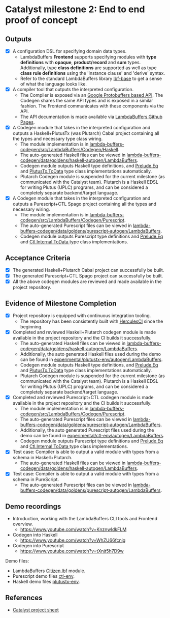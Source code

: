 # Catalyst milestone 2: End to end proof of concept

## Outputs

- [x] A configuration DSL for specifying domain data types.
  - LambdaBuffers **Frontend** supports specifying modules with **type definitions** with **opaque**, **product/record** and **sum** types. Additionally, type **class definitions** are supported as well as type **class rule definitions** using the 'instance clause' and 'derive' syntax.
  - Refer to the standard LambdaBuffers library [lbf-base](https://github.com/mlabs-haskell/lambda-buffers/tree/8b0900ebdd526ed042040d5bc9cef5a5b0281e98/experimental/lbf-base) to get a sense of what the language looks like.
- [x] A compiler tool that outputs the interpreted configuration.
  - The Compiler is exposed via an [Google Protobuffers based API](https://github.com/mlabs-haskell/lambda-buffers/blob/main/lambda-buffers-proto/compiler.proto). The Codegen shares the same API types and is exposed in a similar fashion. The Frontend communicates with these components via the API.
  - The API documentation is made available via [LambdaBuffers Github Pages](https://mlabs-haskell.github.io/lambda-buffers/compiler-api.html).
- [x] A Codegen module that takes in the interpreted configuration and outputs a Haskell+PlutusTx (was Plutarch) Cabal project containing all the types and necessary type class wiring.
  - The module implementation is in [lambda-buffers-codegen/src/LambdaBuffers/Codegen/Haskell](https://github.com/mlabs-haskell/lambda-buffers/tree/43d53222756e7b9bff836ec56e1a9b838678632e/lambda-buffers-codegen/src/LambdaBuffers/Codegen/Haskell).
  - The auto-generated Haskell files can be viewed in [lambda-buffers-codegen/data/goldens/haskell-autogen/LambdaBuffers](https://github.com/mlabs-haskell/lambda-buffers/tree/43d53222756e7b9bff836ec56e1a9b838678632e/lambda-buffers-codegen/data/goldens/haskell-autogen/LambdaBuffers).
  - Codegen module outputs Haskell type definitions, and [Prelude.Eq](https://hackage.haskell.org/package/base-4.15.0.0/docs/Data-Eq.html#t:Eq) and [PlutusTx.ToData](https://github.com/input-output-hk/plutus/blob/848ec58de981a144226ee203c46144c0f3213f26/plutus-tx/src/PlutusTx/IsData/Class.hs#L34) type class implementations automatically.
  - Plutarch Codegen module is suspended for the current milestone (as communicated with the Catalyst team). Plutarch is a Haskell EDSL for writing Plutus (UPLC) programs, and can be considered a completely separate backend/target language.
- [x] A Codegen module that takes in the interpreted configuration and outputs a Purescript+CTL Spago project containing all the types and necessary wiring.
  - The module implementation is in [lambda-buffers-codegen/src/LambdaBuffers/Codegen/Purescript](https://github.com/mlabs-haskell/lambda-buffers/tree/43d53222756e7b9bff836ec56e1a9b838678632e/lambda-buffers-codegen/src/LambdaBuffers/Codegen/Purescript).
  - The auto-generated Purescript files can be viewed in [lambda-buffers-codegen/data/goldens/purescript-autogen/LambdaBuffers](https://github.com/mlabs-haskell/lambda-buffers/tree/43d53222756e7b9bff836ec56e1a9b838678632e/lambda-buffers-codegen/data/goldens/purescript-autogen/LambdaBuffers).
  - Codegen module outputs Purescript type definitions and [Prelude.Eq](https://pursuit.purescript.org/packages/purescript-prelude/3.1.0/docs/Data.Eq#t:Eq) and [Ctl.Internal.ToData
](https://github.com/Plutonomicon/cardano-transaction-lib/blob/b565f4b1ec877c671ec4ffc13b1b89dbe498bceb/src/Internal/ToData.purs#L73) type class implementations.

## Acceptance Criteria

- [x] The generated Haskell+Plutarch Cabal project can successfully be built.
- [x] The generated Purescript+CTL Spago project can successfully be built.
- [x] All the above codegen modules are reviewed and made available in the project repository.

## Evidence of Milestone Completion

- [x] Project repository is equipped with continuous integration tooling.
  - The repository has been consistently built with [HerculesCI](https://hercules-ci.com/) since the beginning.
- [x] Completed and reviewed Haskell+Plutarch codegen module is made available in the project repository and the CI builds it successfully.
  - The auto-generated Haskell files can be viewed in [lambda-buffers-codegen/data/goldens/haskell-autogen/LambdaBuffers](https://github.com/mlabs-haskell/lambda-buffers/tree/43d53222756e7b9bff836ec56e1a9b838678632e/lambda-buffers-codegen/data/goldens/haskell-autogen/LambdaBuffers).
  - Additionally, the auto generated Haskell files used during the demo can be found in [experimental/plutustx-env/autogen/LambdaBuffers](
https://github.com/mlabs-haskell/lambda-buffers/tree/8b0900ebdd526ed042040d5bc9cef5a5b0281e98/experimental/plutustx-env/autogen/LambdaBuffers).
  - Codegen module outputs Haskell type definitions, and [Prelude.Eq](https://hackage.haskell.org/package/base-4.15.0.0/docs/Data-Eq.html#t:Eq) and [PlutusTx.ToData](https://github.com/input-output-hk/plutus/blob/848ec58de981a144226ee203c46144c0f3213f26/plutus-tx/src/PlutusTx/IsData/Class.hs#L34) type class implementations automatically.
  - Plutarch Codegen module is suspended for the current milestone (as communicated with the Catalyst team). Plutarch is a Haskell EDSL for writing Plutus (UPLC) programs, and can be considered a completely separate backend/target language.
- [x] Completed and reviewed Purescript+CTL codegen module is made available in the project repository and the CI builds it successfully.
  - The module implementation is in [lambda-buffers-codegen/src/LambdaBuffers/Codegen/Purescript](https://github.com/mlabs-haskell/lambda-buffers/tree/43d53222756e7b9bff836ec56e1a9b838678632e/lambda-buffers-codegen/src/LambdaBuffers/Codegen/Purescript).
  - The auto-generated Purescript files can be viewed in [lambda-buffers-codegen/data/goldens/purescript-autogen/LambdaBuffers](https://github.com/mlabs-haskell/lambda-buffers/tree/43d53222756e7b9bff836ec56e1a9b838678632e/lambda-buffers-codegen/data/goldens/purescript-autogen/LambdaBuffers).
  - Additionally, the auto generated Purescript files used during the demo can be found in [experimental/ctl-env/autogen/LambdaBuffers](
https://github.com/mlabs-haskell/lambda-buffers/tree/8b0900ebdd526ed042040d5bc9cef5a5b0281e98/experimental/ctl-env/autogen/LambdaBuffers).
  - Codegen module outputs Purescript type definitions and [Prelude.Eq](https://pursuit.purescript.org/packages/purescript-prelude/3.1.0/docs/Data.Eq#t:Eq) and [Ctl.Internal.ToData
](https://github.com/Plutonomicon/cardano-transaction-lib/blob/b565f4b1ec877c671ec4ffc13b1b89dbe498bceb/src/Internal/ToData.purs#L73) type class implementations.
- [x] Test case: Compiler is able to output a valid module with types from a schema in Haskell+Plutarch.
  - The auto-generated Haskell files can be viewed in [lambda-buffers-codegen/data/goldens/haskell-autogen/LambdaBuffers](https://github.com/mlabs-haskell/lambda-buffers/tree/43d53222756e7b9bff836ec56e1a9b838678632e/lambda-buffers-codegen/data/goldens/haskell-autogen/LambdaBuffers).
- [x] Test case: Compiler is able to output a valid module with types from a schema in PureScript.
  - The auto-generated Purescript files can be viewed in [lambda-buffers-codegen/data/goldens/purescript-autogen/LambdaBuffers](https://github.com/mlabs-haskell/lambda-buffers/tree/43d53222756e7b9bff836ec56e1a9b838678632e/lambda-buffers-codegen/data/goldens/purescript-autogen/LambdaBuffers).

## Demo recordings

- Introduction, working with the LambdaBuffers CLI tools and Frontend overview.
  - <https://www.youtube.com/watch?v=KnznwIdkFLM>
- Codegen into Haskell
  - <https://www.youtube.com/watch?v=WhZU66fcnig>
- Codegen into Purescript
  - <https://www.youtube.com/watch?v=tXnjt5h7D9w>

Demo files:

- LambdaBuffers [Citizen.lbf](https://github.com/mlabs-haskell/lambda-buffers/blob/8b0900ebdd526ed042040d5bc9cef5a5b0281e98/experimental/plutustx-env/api/Citizen.lbf) module.
- Purescript demo files [ctl-env](https://github.com/mlabs-haskell/lambda-buffers/tree/8b0900ebdd526ed042040d5bc9cef5a5b0281e98/experimental/ctl-env/autogen/LambdaBuffers).
- Haskell demo files [plutustx-env](https://github.com/mlabs-haskell/lambda-buffers/tree/8b0900ebdd526ed042040d5bc9cef5a5b0281e98/experimental/plutustx-env).

## References

- [Catalyst project sheet](https://docs.google.com/spreadsheets/d/16dTxgGsxHvcMe5aCgFPDYEJKgX_VQiNAcwhp2RyA48o/edit#gid=1672366179)
